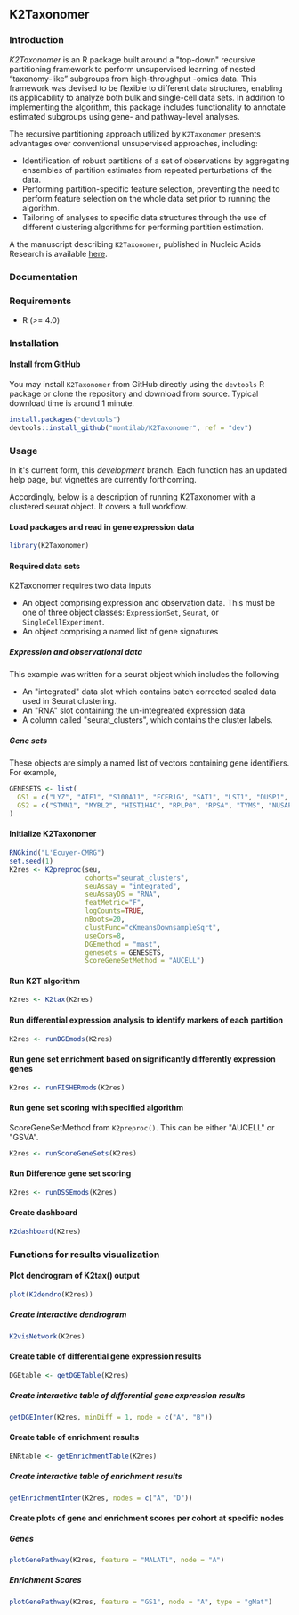 ## K2Taxonomer

### Introduction

*K2Taxonomer* is an R package built around a "top-down" recursive partitioning framework to perform unsupervised learning of nested “taxonomy-like” subgroups from high-throughput -omics data. This framework was devised to be flexible to different data structures, enabling its applicability to analyze both bulk and single-cell data sets. In addition to implementing the algorithm, this package includes functionality to annotate estimated subgroups using gene- and pathway-level analyses.

The recursive partitioning approach utilized by `K2Taxonomer` presents advantages over conventional unsupervised approaches, including:

- Identification of robust partitions of a set of observations by aggregating ensembles of partition estimates from repeated perturbations of the data.
- Performing partition-specific feature selection, preventing the need to perform feature selection on the whole data set prior to running the algorithm.
- Tailoring of analyses to specific data structures through the use of different clustering algorithms for performing partition estimation.

A the manuscript describing `K2Taxonomer`, published in Nucleic Acids Research is available [here](https://pmc.ncbi.nlm.nih.gov/articles/PMC8464061/).

### Documentation

### Requirements

- R (>= 4.0)

### Installation

#### Install from GitHub

You may install `K2Taxonomer` from GitHub directly using the `devtools` R package or clone the repository and download from source. Typical download time is around 1 minute.

```r
install.packages("devtools")
devtools::install_github("montilab/K2Taxonomer", ref = "dev")
```

### Usage

In it's current form, this *development* branch. Each function has an updated help page, but vignettes are currently forthcoming.

Accordingly, below is a description of running K2Taxonomer with a clustered seurat object. It covers a full workflow.

#### Load packages and read in gene expression data

```r
library(K2Taxonomer)
```

#### Required data sets

K2Taxonomer requires two data inputs

  - An object comprising expression and observation data. This must be one of three object classes: `ExpressionSet`, `Seurat`, or `SingleCellExperiment`.
  - An object comprising a named list of gene signatures
  
##### Expression and observational data

This example was written for a seurat object which includes the following

  - An "integrated" data slot which contains batch corrected scaled data used in Seurat clustering.
  - An "RNA" slot containing the un-integreated expression data
  - A column called "seurat_clusters", which contains the cluster labels.
  
##### Gene sets

These objects are simply a named list of vectors containing gene identifiers.
For example,

```r
GENESETS <- list(
  GS1 = c("LYZ", "AIF1", "S100A11", "FCER1G", "SAT1", "LST1", "DUSP1", "S100A4", "CTSS", "SERPINA1"),
  GS2 = c("STMN1", "MYBL2", "HIST1H4C", "RPLP0", "RPSA", "TYMS", "NUSAP1", "HMGB1", "LDHB", "C12orf75")
)
```

#### Initialize K2Taxonomer

```r
RNGkind("L'Ecuyer-CMRG")
set.seed(1)
K2res <- K2preproc(seu,
                   cohorts="seurat_clusters",
                   seuAssay = "integrated",
                   seuAssayDS = "RNA",
                   featMetric="F",
                   logCounts=TRUE,
                   nBoots=20,
                   clustFunc="cKmeansDownsampleSqrt",
                   useCors=8,
                   DGEmethod = "mast",
                   genesets = GENESETS,
                   ScoreGeneSetMethod = "AUCELL")
```

#### Run K2T algorithm

```r
K2res <- K2tax(K2res)
```

#### Run differential expression analysis to identify markers of each partition

```r
K2res <- runDGEmods(K2res)
```

#### Run gene set enrichment based on significantly differently expression genes

```r
K2res <- runFISHERmods(K2res)
```

#### Run gene set scoring with specified algorithm

ScoreGeneSetMethod from `K2preproc()`. This can be either "AUCELL" or "GSVA".

```r
K2res <- runScoreGeneSets(K2res)
```

#### Run Difference gene set scoring

```r
K2res <- runDSSEmods(K2res)
```

#### Create dashboard

```r
K2dashboard(K2res)
```

### Functions for results visualization

#### Plot dendrogram of K2tax() output

```r
plot(K2dendro(K2res))
```

##### Create interactive dendrogram

```r
K2visNetwork(K2res)
```

#### Create table of differential gene expression results

```r
DGEtable <- getDGETable(K2res)
```

##### Create interactive table of differential gene expression results

```r
getDGEInter(K2res, minDiff = 1, node = c("A", "B"))
```

#### Create table of enrichment results

```r
ENRtable <- getEnrichmentTable(K2res)
```

##### Create interactive table of enrichment results

```r
getEnrichmentInter(K2res, nodes = c("A", "D"))
```

#### Create plots of gene and enrichment scores per cohort at specific nodes

##### Genes

```r
plotGenePathway(K2res, feature = "MALAT1", node = "A")
```

##### Enrichment Scores

```r
plotGenePathway(K2res, feature = "GS1", node = "A", type = "gMat")
```

